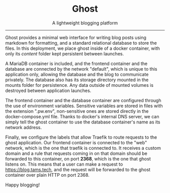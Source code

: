 <div style="text-align: center;" markdown="1">
<h1>Ghost</h1>
A lightweight blogging platform
</div>

---

Ghost provides a minimal web interface for writing blog posts using markdown for
formatting, and a standard relational database to store the files. In this
deployment, we place ghost inside of a docker container, with only its *content*
folder kept persistent between launches.

A MariaDB container is included, and the frontend container and the database are
connected by the network "default", which is unique to this application only,
allowing the database and the blog to communicate privately. The database also
has its storage directory mounted in the mounts folder for persistence. Any data
outside of mounted volumes is destroyed between application launches.

The frontend container and the database container are configured through the use
of environment variables. Sensitive variables are stored in files with the
extension ".pw.env", non-sensitive ones are stored directly in the
docker-compose.yml file. Thanks to docker's internal DNS server, we can simply
tell the ghost container to use the database container's name as its network
address.

Finally, we configure the labels that allow Traefik to route requests to the
ghost application. Our frontend container is connected to the "web" network,
which is the one that traefik is connected to. It receives a custom domain and a
rule that requests coming in on that domain should be forwarded to this
container, on port **2368**, which is the one that ghost listens on. This means that
a user can make a request to https://blog.tams.tech, and the request will be
forwarded to the ghost container over plain HTTP on port 2368.

Happy blogging!
